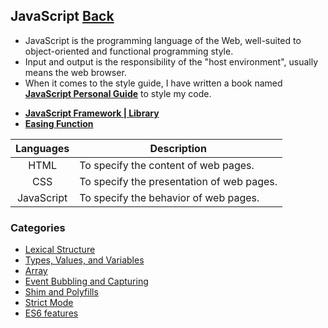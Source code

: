 ## JavaScript [Back](./../ProgrammingMenu.md)
- JavaScript is the programming language of the Web, well-suited to object-oriented and functional programming style.
- Input and output is the responsibility of the "host environment", usually means the web browser.
- When it comes to the style guide, I have written a book named [**JavaScript Personal Guide**](https://aleen42.gitbooks.io/javascript/content/) to style my code.
* [**JavaScript Framework | Library**](./Framework/Framework.md)
* [**Easing Function**](./easing/easing.md)

Languages|Description
:----:|-----
HTML|To specify the content of web pages.
CSS|To specify the presentation of web pages.
JavaScript|To specify the behavior of web pages.

### Categories

* [Lexical Structure](./Lexical/Lexical.md)
* [Types, Values, and Variables](./Type/Type.md)
* [Array](./array/array.md)
* [Event Bubbling and Capturing](./bubble_and_capture/bubble_and_capture.md)
* [Shim and Polyfills](./shim_and_polyfills/shim_and_polyfills.md)
* [Strict Mode](./strict_mode/strict_mode.md)
* [ES6 features](./es6/es6.md)
